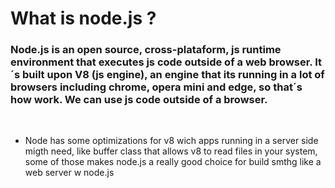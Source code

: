 # What is node.js ?

### Node.js is an open source, cross-plataform, js runtime environment that executes js code outside of a web browser. It´s built upon V8 (js engine), an engine that its running in a lot of browsers including chrome, opera mini and edge, so that´s how work. We can use js code outside of a browser.
<br>

- Node has some optimizations for v8 wich apps running in a server side migth need, like buffer class that allows v8 to read files in your system, some of those makes node.js a really good choice for build smthg like a web server w node.js 


